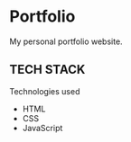 # Portfolio
My personal portfolio website.

TECH STACK
----------------
Technologies used
* HTML
* CSS
* JavaScript
